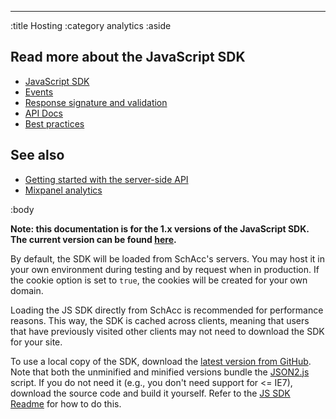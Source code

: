 --------------------------------------------------------------------------------
:title Hosting
:category analytics
:aside

## Read more about the JavaScript SDK

- [JavaScript SDK](/sdks/javascript-1x/)
- [Events](/sdks/js-1x/events/)
- [Response signature and validation](/sdks/js-1x/response-signature-and-validation/)
- [API Docs](/sdks/js-1x/api-docs/)
- [Best practices](/sdks/js-1x/best-practices/)

## See also

- [Getting started with the server-side API](/getting-started/)
- [Mixpanel analytics](/mixpanel/analytics/)

:body

**Note: this documentation is for the 1.x versions of the JavaScript SDK. The current version can be found
[here](/sdks/javascript/).**

By default, the SDK will be loaded from SchAcc's servers. You may host it in your
own environment during testing and by request when in production. If the cookie
option is set to `true`, the cookies will be created for your own domain.

Loading the JS SDK directly from SchAcc is recommended for performance reasons.
This way, the SDK is cached across clients, meaning that users that have
previously visited other clients may not need to download the SDK for your site.

To use a local copy of the SDK, download the
[latest version from GitHub](https://github.com/schibsted/sdk-js/).
Note that both the unminified and minified versions bundle the
[JSON2.js](https://github.com/douglascrockford/JSON-js) script. If you do not
need it (e.g., you don't need support for <= IE7), download the source code and
build it yourself. Refer to the
[JS SDK Readme](https://github.com/schibsted/sdk-js) for how to do this.

